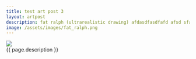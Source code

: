 ```yaml
---
title: test art post 3
layout: artpost
description: fat ralph (ultrarealistic drawing) afdasdfasdfafd afsd sfaafads sfaa
image: /assets/images/fat_ralph.png
---
```


<img src="{{ page.image }}" class="ca-inpost">

<div class="ca-inpost-description">{{ page.description }}</div>